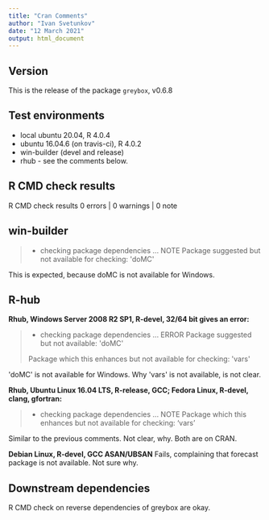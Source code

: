 ```yaml
---
title: "Cran Comments"
author: "Ivan Svetunkov"
date: "12 March 2021"
output: html_document
---
```


## Version
This is the release of the package ``greybox``, v0.6.8

## Test environments
* local ubuntu 20.04, R 4.0.4
* ubuntu 16.04.6 (on travis-ci), R 4.0.2
* win-builder (devel and release)
* rhub - see the comments below.

## R CMD check results
R CMD check results
0 errors | 0 warnings | 0 note

## win-builder
>* checking package dependencies ... NOTE
>Package suggested but not available for checking: 'doMC'

This is expected, because doMC is not available for Windows.


## R-hub
**Rhub, Windows Server 2008 R2 SP1, R-devel, 32/64 bit gives an error:**
>* checking package dependencies ... ERROR
>Package suggested but not available: 'doMC'
>
>Package which this enhances but not available for checking: 'vars'

'doMC' is not available for Windows. Why 'vars' is not available, is not clear.

**Rhub, Ubuntu Linux 16.04 LTS, R-release, GCC; Fedora Linux, R-devel, clang, gfortran:**
>* checking package dependencies ... NOTE
>Package which this enhances but not available for checking: ‘vars’

Similar to the previous comments. Not clear, why. Both are on CRAN.

**Debian Linux, R-devel, GCC ASAN/UBSAN**
Fails, complaining that forecast package is not available. Not sure why.

## Downstream dependencies
R CMD check on reverse dependencies of greybox are okay.
